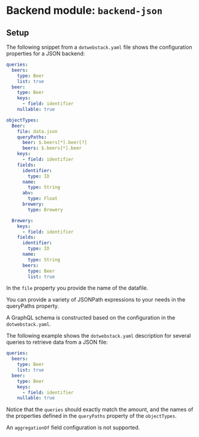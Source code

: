 # Backend module: `backend-json`

## Setup

The following snippet from a `dotwebstack.yaml` file shows the configuration properties for a JSON backend:

```yaml
queries:
  beers:
    type: Beer
    list: true
  beer:
    type: Beer
    keys:
      - field: identifier
    nullable: true

objectTypes:
  Beer:
    file: data.json
    queryPaths:
      beer: $.beers[*].beer[?]
      beers: $.beers[*].beer
    keys:
      - field: identifier
    fields:
      identifier:
        type: ID
      name:
        type: String
      abv:
        type: Float
      brewery:
        type: Brewery

  Brewery:
    keys:
      - field: identifier
    fields:
      identifier:
        type: ID
      name:
        type: String
      beers:
        type: Beer
        list: true
```

In the `file` property you provide the name of the datafile.

You can provide a variety of JSONPath expressions to your needs in the queryPaths property.

A GraphQL schema is constructed based on the configuration in the `dotwebstack.yaml`.

The following example shows the `dotwebstack.yaml` description for several queries to retrieve data from a JSON file:

```yaml
queries:
  beers:
    type: Beer
    list: true
  beer:
    type: Beer
    keys:
      - field: identifier
    nullable: true
```

Notice that the `queries` should exactly match the amount, and the names of the properties
defined in the `queryPaths` property of the `objectTypes`.

An `aggregationOf` field configuration is not supported.
